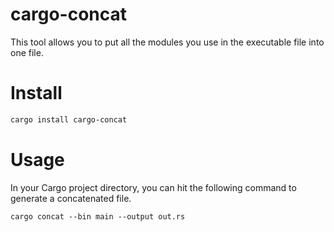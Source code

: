 # cargo-concat

This tool allows you to put all the modules you use in the executable file into one file.

# Install

```sh
cargo install cargo-concat
```

# Usage

In your Cargo project directory, you can hit the following command to generate a concatenated file.

```
cargo concat --bin main --output out.rs
```

